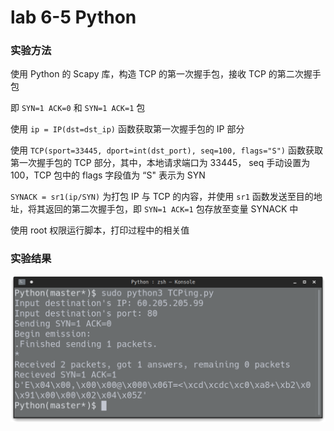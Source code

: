# lab 6-5 Python



### 实验方法

使用 Python 的 Scapy 库，构造 TCP 的第一次握手包，接收 TCP 的第二次握手包

即 `SYN=1 ACK=0` 和 `SYN=1 ACK=1` 包

使用 `ip = IP(dst=dst_ip)` 函数获取第一次握手包的 IP 部分

使用 `TCP(sport=33445, dport=int(dst_port), seq=100, flags="S")` 函数获取第一次握手包的 TCP 部分，其中，本地请求端口为 33445， seq 手动设置为 100，TCP 包中的 flags 字段值为 “S" 表示为 SYN

`SYNACK = sr1(ip/SYN)` 为打包 IP 与 TCP 的内容，并使用 `sr1` 函数发送至目的地址，将其返回的第二次握手包，即 `SYN=1 ACK=1` 包存放至变量 SYNACK 中

使用 root 权限运行脚本，打印过程中的相关值



### 实验结果

![Screenshot_20200609_172010](./Screenshot_20200609_172010.png)

